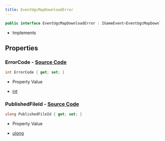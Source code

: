 ```yaml
---
title: EventUgcMapDownloadError
---
```


```csharp
public interface EventUgcMapDownloadError : IGameEvent<EventUgcMapDownloadError>
```

- Implements

## Properties

### **ErrorCode** - [Source Code](https://github.com/swiftly-solution/swiftlys2/blob/main/managed/src/SwiftlyS2.Generated/GameEvents/Interfaces/EventUgcMapDownloadError.cs#L26)

```csharp
int ErrorCode { get; set; }
```

- Property Value

- [int](https://learn.microsoft.com/dotnet/api/system.int32)

### **PublishedFileId** - [Source Code](https://github.com/swiftly-solution/swiftlys2/blob/main/managed/src/SwiftlyS2.Generated/GameEvents/Interfaces/EventUgcMapDownloadError.cs#L21)

```csharp
ulong PublishedFileId { get; set; }
```

- Property Value

- [ulong](https://learn.microsoft.com/dotnet/api/system.uint64)

